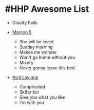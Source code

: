# #HHP Awesome List

<!-- ![Gravity Falls](images/gf.jpg) -->

* Gravity Falls

* [Maroon 5](https://open.spotify.com/playlist/7Ct8ZjDAA2uMQil6DbE3XW)
    * She will be loved
    * Sunday morning
    * Makes me wonder
    * Won't go home without you
    * Misery
    * Never gonna leave this bed

* [Avril Lavigne](https://open.spotify.com/playlist/54tKcQFWy0mkS2EWuQt7mi)
    * Complicated
    * Sk8er boi
    * Give you what you like
    * I'm with you
